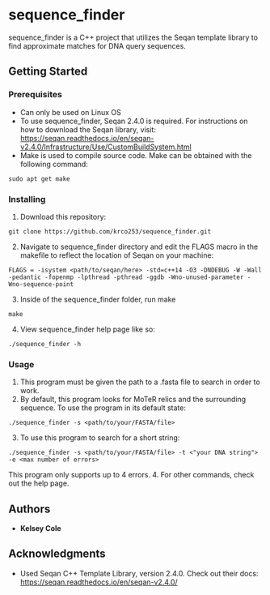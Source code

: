 # sequence_finder

sequence_finder is a C++ project that utilizes the Seqan template library to find approximate matches for DNA query sequences. 

## Getting Started



### Prerequisites
- Can only be used on Linux OS
- To use sequence_finder, Seqan 2.4.0 is required. For instructions on how to download the Seqan library, visit: https://seqan.readthedocs.io/en/seqan-v2.4.0/Infrastructure/Use/CustomBuildSystem.html 
- Make is used to compile source code. Make can be obtained with the following command:
```
sudo apt get make
```
### Installing

1. Download this repository:
```
git clone https://github.com/krco253/sequence_finder.git
```
2. Navigate to sequence_finder directory and edit the FLAGS macro in the makefile to reflect the location of Seqan on your machine:  
```
FLAGS = -isystem <path/to/seqan/here> -std=c++14 -O3 -DNDEBUG -W -Wall -pedantic -fopenmp -lpthread -pthread -ggdb -Wno-unused-parameter -Wno-sequence-point
```
3. Inside of the sequence_finder folder, run make
```
make
```
4. View sequence_finder help page like so: 
```
./sequence_finder -h
```

### Usage
1. This program must be given the path to a .fasta file to search in order to work.
2. By default, this program looks for MoTeR relics and the surrounding sequence. To use the program in its default state: 
```
./sequence_finder -s <path/to/your/FASTA/file>
```
3. To use this program to search for a short string: 
```
./sequence_finder -s <path/to/your/FASTA/file> -t <"your DNA string"> -e <max number of errors>
```
This program only supports up to 4 errors.
4. For other commands, check out the help page.

## Authors

* **Kelsey Cole** 


## Acknowledgments

* Used Seqan C++ Template Library, version 2.4.0. Check out their docs: https://seqan.readthedocs.io/en/seqan-v2.4.0/ 
